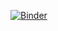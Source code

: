 [![Binder](https://mybinder.org/badge_logo.svg)](https://mybinder.org/v2/gh/mdruett/PiExercise/HEAD)